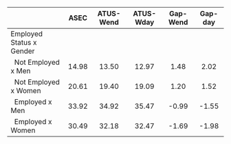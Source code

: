 
|                      |         ASEC |    ATUS-Wend |    ATUS-Wday |     Gap-Wend |      Gap-day |
| -------------------- | :----------: | :----------: | :----------: | :----------: | :----------: |
| Employed Status x Gender |              |              |              |              |              |
| &nbsp;&nbsp;Not Employed x Men |        14.98 |        13.50 |        12.97 |         1.48 |         2.02 |
| &nbsp;&nbsp;Not Employed x Women |        20.61 |        19.40 |        19.09 |         1.20 |         1.52 |
| &nbsp;&nbsp;Employed x Men |        33.92 |        34.92 |        35.47 |        -0.99 |        -1.55 |
| &nbsp;&nbsp;Employed x Women |        30.49 |        32.18 |        32.47 |        -1.69 |        -1.98 |

